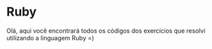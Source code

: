 # Ruby
Olá, aqui você encontrará todos os códigos dos exercícios que resolvi utilizando a linguagem Ruby =)
